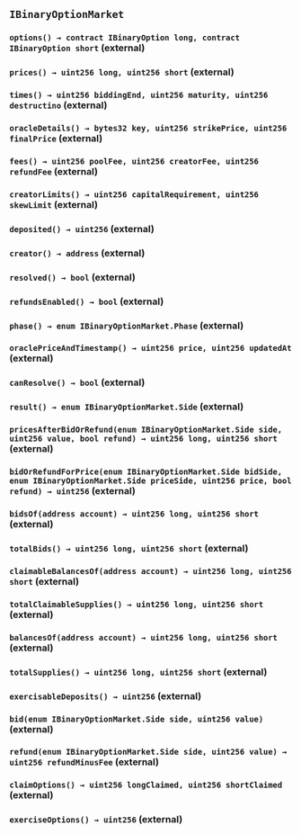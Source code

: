 ## `IBinaryOptionMarket`

### `options() → contract IBinaryOption long, contract IBinaryOption short` (external)

### `prices() → uint256 long, uint256 short` (external)

### `times() → uint256 biddingEnd, uint256 maturity, uint256 destructino` (external)

### `oracleDetails() → bytes32 key, uint256 strikePrice, uint256 finalPrice` (external)

### `fees() → uint256 poolFee, uint256 creatorFee, uint256 refundFee` (external)

### `creatorLimits() → uint256 capitalRequirement, uint256 skewLimit` (external)

### `deposited() → uint256` (external)

### `creator() → address` (external)

### `resolved() → bool` (external)

### `refundsEnabled() → bool` (external)

### `phase() → enum IBinaryOptionMarket.Phase` (external)

### `oraclePriceAndTimestamp() → uint256 price, uint256 updatedAt` (external)

### `canResolve() → bool` (external)

### `result() → enum IBinaryOptionMarket.Side` (external)

### `pricesAfterBidOrRefund(enum IBinaryOptionMarket.Side side, uint256 value, bool refund) → uint256 long, uint256 short` (external)

### `bidOrRefundForPrice(enum IBinaryOptionMarket.Side bidSide, enum IBinaryOptionMarket.Side priceSide, uint256 price, bool refund) → uint256` (external)

### `bidsOf(address account) → uint256 long, uint256 short` (external)

### `totalBids() → uint256 long, uint256 short` (external)

### `claimableBalancesOf(address account) → uint256 long, uint256 short` (external)

### `totalClaimableSupplies() → uint256 long, uint256 short` (external)

### `balancesOf(address account) → uint256 long, uint256 short` (external)

### `totalSupplies() → uint256 long, uint256 short` (external)

### `exercisableDeposits() → uint256` (external)

### `bid(enum IBinaryOptionMarket.Side side, uint256 value)` (external)

### `refund(enum IBinaryOptionMarket.Side side, uint256 value) → uint256 refundMinusFee` (external)

### `claimOptions() → uint256 longClaimed, uint256 shortClaimed` (external)

### `exerciseOptions() → uint256` (external)

